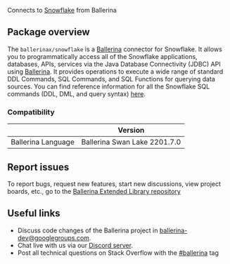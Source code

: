 Connects to [Snowflake](https://docs.snowflake.com/en/user-guide/jdbc.html) from Ballerina

## Package overview
The `ballerinax/snowflake` is a [Ballerina](https://ballerina.io/) connector for Snowflake. 
It allows you to programmatically access all of the Snowflake applications, databases, APIs, services via the Java Database Connectivity (JDBC) API using [Ballerina](https://ballerina.io/).
It provides operations to execute a wide range of standard DDL Commands, SQL Commands, and SQL Functions for querying data sources. 
You can find reference information for all the Snowflake SQL commands (DDL, DML, and query syntax) [here](https://docs.snowflake.com/en/sql-reference-commands.html).

### Compatibility
|                                   | Version                         |
|-----------------------------------|---------------------------------|
| Ballerina Language                | Ballerina Swan Lake 2201.7.0    | 

## Report issues
To report bugs, request new features, start new discussions, view project boards, etc., go to the [Ballerina Extended Library repository](https://github.com/ballerina-platform/ballerina-extended-library)

## Useful links
- Discuss code changes of the Ballerina project in [ballerina-dev@googlegroups.com](mailto:ballerina-dev@googlegroups.com).
- Chat live with us via our [Discord server](https://discord.gg/ballerinalang).
- Post all technical questions on Stack Overflow with the [#ballerina](https://stackoverflow.com/questions/tagged/ballerina) tag
